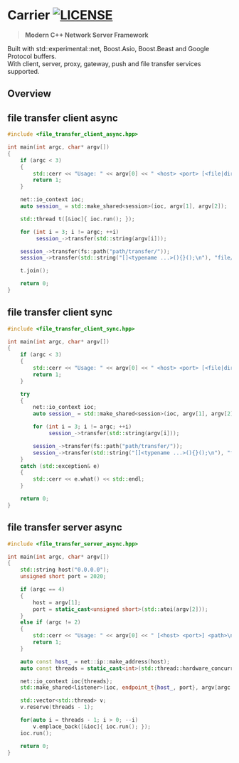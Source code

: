 # Carrier [![LICENSE](https://img.shields.io/github/license/deepgrace/carrier.svg)](https://github.com/deepgrace/carrier/blob/master/LICENSE_1_0.txt)

> **Modern C++ Network Server Framework**

Built with std::experimental::net, Boost.Asio, Boost.Beast and Google Protocol buffers.  
With client, server, proxy, gateway, push and file transfer services supported.

## Overview

## file transfer client async
```cpp
#include <file_transfer_client_async.hpp>

int main(int argc, char* argv[])
{
    if (argc < 3)
    {
        std::cerr << "Usage: " << argv[0] << " <host> <port> [<file|dir>] ..." << std::endl;
        return 1;
    }

    net::io_context ioc;
    auto session_ = std::make_shared<session>(ioc, argv[1], argv[2]);

    std::thread t([&ioc]{ ioc.run(); });

    for (int i = 3; i != argc; ++i)
         session_->transfer(std::string(argv[i]));

    session_->transfer(fs::path("path/transfer/"));
    session_->transfer(std::string("[]<typename ...>(){}();\n"), "file/transfer.txt");

    t.join();

    return 0;
}
```
## file transfer client sync
```cpp
#include <file_transfer_client_sync.hpp>

int main(int argc, char* argv[])
{
    if (argc < 3)
    {
        std::cerr << "Usage: " << argv[0] << " <host> <port> [<file|dir>] ..." << std::endl;
        return 1;
    }

    try
    {
        net::io_context ioc;
        auto session_ = std::make_shared<session>(ioc, argv[1], argv[2]);

        for (int i = 3; i != argc; ++i)
             session_->transfer(std::string(argv[i]));

        session_->transfer(fs::path("path/transfer/"));
        session_->transfer(std::string("[]<typename ...>(){}();\n"), "file/transfer.txt");
    }
    catch (std::exception& e)
    {
        std::cerr << e.what() << std::endl;
    }

    return 0;
}
```
## file transfer server async
```cpp
#include <file_transfer_server_async.hpp>

int main(int argc, char* argv[])
{
    std::string host("0.0.0.0");
    unsigned short port = 2020;

    if (argc == 4)
    {
        host = argv[1];
        port = static_cast<unsigned short>(std::atoi(argv[2]));
    }
    else if (argc != 2)
    {
        std::cerr << "Usage: " << argv[0] << " [<host> <port>] <path>\n";
        return 1;
    }

    auto const host_ = net::ip::make_address(host);
    auto const threads = static_cast<int>(std::thread::hardware_concurrency());

    net::io_context ioc{threads};
    std::make_shared<listener>(ioc, endpoint_t{host_, port}, argv[argc - 1])->run();

    std::vector<std::thread> v;
    v.reserve(threads - 1);

    for(auto i = threads - 1; i > 0; --i)
        v.emplace_back([&ioc]{ ioc.run(); });
    ioc.run();

    return 0;
}
```
